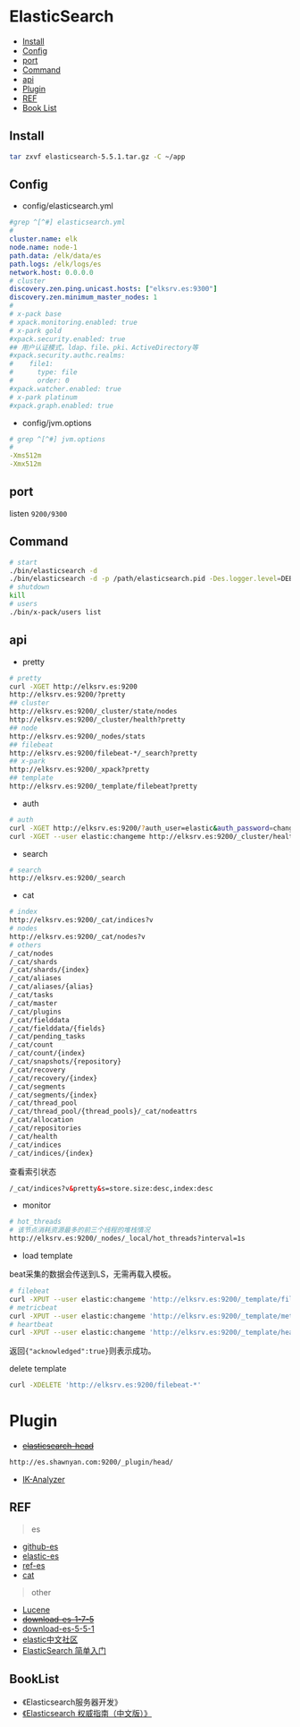 # ElasticSearch

- [Install](#install)
- [Config](#config)
- [port](#port)
- [Command](#command)
- [api](#api)
- [Plugin](#plugin)
- [REF](#ref)
- [Book List](#booklist)

## Install

```bash
tar zxvf elasticsearch-5.5.1.tar.gz -C ~/app
```

## Config

- config/elasticsearch.yml

```yaml
#grep ^[^#] elasticsearch.yml
#
cluster.name: elk
node.name: node-1
path.data: /elk/data/es
path.logs: /elk/logs/es
network.host: 0.0.0.0
# cluster
discovery.zen.ping.unicast.hosts: ["elksrv.es:9300"]
discovery.zen.minimum_master_nodes: 1
#
# x-pack base
# xpack.monitoring.enabled: true
# x-park gold
#xpack.security.enabled: true
## 用户认证模式，ldap、file、pki、ActiveDirectory等
#xpack.security.authc.realms:
#    file1:
#      type: file
#      order: 0
#xpack.watcher.enabled: true
# x-park platinum
#xpack.graph.enabled: true
```

- config/jvm.options

```yaml
# grep ^[^#] jvm.options 
#
-Xms512m
-Xmx512m
```


## port

listen `9200/9300`

## Command

```bash
# start
./bin/elasticsearch -d
./bin/elasticsearch -d -p /path/elasticsearch.pid -Des.logger.level=DEBUG
# shutdown
kill
# users
./bin/x-pack/users list
```

## api

- pretty
```bash
# pretty
curl -XGET http://elksrv.es:9200
http://elksrv.es:9200/?pretty
## cluster
http://elksrv.es:9200/_cluster/state/nodes
http://elksrv.es:9200/_cluster/health?pretty
## node
http://elksrv.es:9200/_nodes/stats
## filebeat
http://elksrv.es:9200/filebeat-*/_search?pretty
## x-park
http://elksrv.es:9200/_xpack?pretty
## template
http://elksrv.es:9200/_template/filebeat?pretty
```

- auth
```bash
# auth
curl -XGET http://elksrv.es:9200/?auth_user=elastic&auth_password=changeme
curl -XGET --user elastic:changeme http://elksrv.es:9200/_cluster/health?pretty
```

- search
```bash
# search
http://elksrv.es:9200/_search
```

- cat
```bash
# index
http://elksrv.es:9200/_cat/indices?v
# nodes
http://elksrv.es:9200/_cat/nodes?v
# others
/_cat/nodes
/_cat/shards
/_cat/shards/{index}
/_cat/aliases
/_cat/aliases/{alias}
/_cat/tasks
/_cat/master
/_cat/plugins
/_cat/fielddata
/_cat/fielddata/{fields}
/_cat/pending_tasks
/_cat/count
/_cat/count/{index}
/_cat/snapshots/{repository}
/_cat/recovery
/_cat/recovery/{index}
/_cat/segments
/_cat/segments/{index}
/_cat/thread_pool
/_cat/thread_pool/{thread_pools}/_cat/nodeattrs
/_cat/allocation
/_cat/repositories
/_cat/health
/_cat/indices
/_cat/indices/{index}
```
查看索引状态
```html
/_cat/indices?v&pretty&s=store.size:desc,index:desc
```

- monitor
```bash
# hot_threads
# 该节点消耗资源最多的前三个线程的堆栈情况
http://elksrv.es:9200/_nodes/_local/hot_threads?interval=1s
```

- load template

beat采集的数据会传送到LS，无需再载入模板。
```bash
# filebeat
curl -XPUT --user elastic:changeme 'http://elksrv.es:9200/_template/filebeat?pretty' -d@/data/elk/filebeat-5.5.1-linux-x86_64/filebeat.template.json
# metricbeat
curl -XPUT --user elastic:changeme 'http://elksrv.es:9200/_template/metricbeat?pretty' -d @metricbeat.template.json
# heartbeat
curl -XPUT --user elastic:changeme 'http://elksrv.es:9200/_template/heartbeat?pretty' -d @heartbeat.template.json
```
返回`{"acknowledged":true}`则表示成功。

delete template
```bash
curl -XDELETE 'http://elksrv.es:9200/filebeat-*'
```

# Plugin

- [~~elasticsearch-head~~](https://github.com/mobz/elasticsearch-head)
```html
http://es.shawnyan.com:9200/_plugin/head/
```
- [IK-Analyzer](http://code.csdn.net/openkb/p-IK%20Analyzer)

## REF

> es

- [github-es](https://github.com/elastic/elasticsearch)
- [elastic-es](https://www.elastic.co/products/elasticsearch)
- [ref-es](https://www.elastic.co/guide/en/elasticsearch/reference/current/index.html)
- [cat](https://www.elastic.co/guide/en/elasticsearch/reference/current/cat.html)

> other

- [Lucene](http://lucene.apache.org/)
- [~~download-es-1-7-5~~](https://www.elastic.co/downloads/past-releases/elasticsearch-1-7-5)
- [download-es-5-5-1](https://www.elastic.co/downloads/past-releases/elasticsearch-5-5-1)
- [elastic中文社区](https://elasticsearch.cn/)
- [ElasticSearch 简单入门](http://www.oschina.net/translate/elasticsearch-getting-started?cmp)


## BookList

- 《Elasticsearch服务器开发》
- [《Elasticsearch 权威指南（中文版）》](https://es.xiaoleilu.com/)